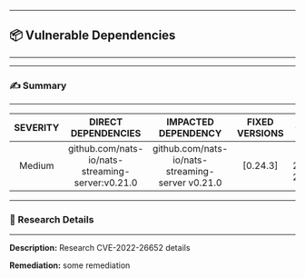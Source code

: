 


---
## 📦 Vulnerable Dependencies

---

---
### ✍️ Summary

---
| SEVERITY                | DIRECT DEPENDENCIES                  | IMPACTED DEPENDENCY                  | FIXED VERSIONS                  | CVES                  |
| :---------------------: | :-----------------------------------: | :-----------------------------------: | :-----------------------------------: | :-----------------------------------: |
| Medium | github.com/nats-io/nats-streaming-server:v0.21.0 | github.com/nats-io/nats-streaming-server v0.21.0 | [0.24.3] | CVE-2022-26652 |


---
### 🔬 Research Details

---

**Description:**
Research CVE-2022-26652 details

**Remediation:**
some remediation